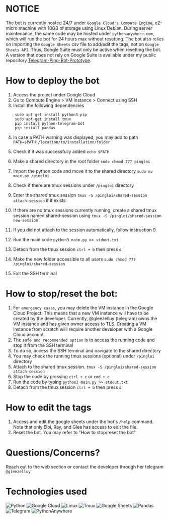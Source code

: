 # NOTICE

The bot is currently hosted 24/7 under `Google Cloud's Compute Engine`,
e2-micro machine with 10GB of storage using Linux Debian. During server maintenance,
the same code may be hosted under `pythonanywhere.com`, which will run the bot
for 24 hours max without resetting. The bot also relies on importing the `Google Sheets` csv file to add/edit the tags,
not on `Google Sheets API`. Thus, Google Suite must only be active when resetting the bot.
A version that does not rely on Google Suite is available under my public repository [Telegram-Ping-Bot-Prototype](https://github.com/Glinary/Telegram-Ping-Bot-Prototype).
# How to deploy the bot

1. Access the project under Google Cloud
2. Go to Compute Engine > VM Instance > Connect using SSH
3. Install the following dependencies
``` 
    sudo apt-get install python3-pip
    sudo apt-get install tmux
    pip install python-telegram-bot
    pip install pandas
```
4. In case a PATH warning was displayed, you may add to path
`PATH=$PATH:/location/to/installation/folder`

6. Check if it was successfully added `echo $PATH`
7. Make a shared directory in the root folder `sudo chmod 777 pingloi`
8. Import the python code and move it to the shared directory 
   `sudo mv main.py /pingloi`
8. Check if there are tmux sessions under `/pingloi` directory
9. Enter the shared tmux session `tmux -S /pingloi/shared-session attach-session` if it exists
10. If there are no tmux sessions currently running,
    create a shared tmux session named shared-session using `tmux -S /pingloi/shared-session new-session`
11. If you did not attach to the session automatically, follow instruction 9
12. Run the main code `python3 main.py >> stdout.txt`
13. Detach from the tmux session `ctrl + b` then press `d`
14. Make the new folder accessible to all users `sudo chmod 777 /pingloi/shared-session`
17. Exit the SSH terminal

# How to stop/reset the bot:

1. For `emergency cases`, you may delete the VM instance in the Google Cloud Project. 
   This means that a new VM instance will have to be created by the developer.
   Currently, @gleezelluy (telegram) owns the VM instance and has given owner access to TLS.
   Creating a VM instance from scratch willl require another developer with a Google Cloud account.
2. The `safe and recommended option` is to access the running code
   and stop it from the SSH terminal
3. To do so, access the SSH terminal and navigate to the shared directory
4. You may check the running tmux sessions (optional) under `/pingloi` directory
6. Attach to the shared tmux session.  `tmux -S /pingloi/shared-session attach-session`
7. Stop the code by pressing `ctrl + c` or `cmd + c`
8. Run the code by typing `python3 main.py >> stdout.txt`
9. Detach from the tmux session `ctrl + b` then press `d`
   
# How to edit the tags

1. Access and edit the google sheets under the bot's `/help` command.
   Note that only Eloi, Ray, and Glee has access to edit the file.
2. Reset the bot. You may refer to "How to stop/reset the bot"

# Questions/Concerns?

Reach out to the web section or contact the developer through her telegram `@gleezelluy`

# Technologies used
![Python](https://img.shields.io/badge/Python-3776AB.svg?style=for-the-badge&logo=Python&logoColor=white)
![Google Cloud](https://img.shields.io/badge/Google%20Cloud-4285F4.svg?style=for-the-badge&logo=Google-Cloud&logoColor=white)
![Linux](https://img.shields.io/badge/Linux-FCC624.svg?style=for-the-badge&logo=Linux&logoColor=black)
![Tmux](https://img.shields.io/badge/tmux-1BB91F.svg?style=for-the-badge&logo=tmux&logoColor=white)
![Google Sheets](https://img.shields.io/badge/Google%20Sheets-34A853.svg?style=for-the-badge&logo=Google-Sheets&logoColor=white)
![Pandas](https://img.shields.io/badge/pandas-150458.svg?style=for-the-badge&logo=pandas&logoColor=white)
![Telegram](https://img.shields.io/badge/Telegram-26A5E4.svg?style=for-the-badge&logo=Telegram&logoColor=white)
![PythonAnywhere](https://img.shields.io/badge/PythonAnywhere-1D9FD7.svg?style=for-the-badge&logo=PythonAnywhere&logoColor=white)

